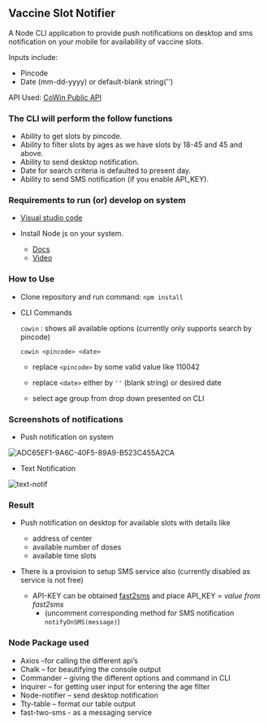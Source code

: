 ## Vaccine Slot Notifier

A Node CLI application to provide push notifications on desktop and sms notification on your mobile for availability of vaccine slots.

Inputs include:

- Pincode
- Date (mm-dd-yyyy) or default-blank string('')

API Used: [CoWin Public API](https://apisetu.gov.in/public/marketplace/api/cowin#/Appointment%20Availability%20APIs/findByPin)

### The CLI will perform the follow functions

- Ability to get slots by pincode.
- Ability to filter slots by ages as we have slots by 18-45 and 45 and above.
- Ability to send desktop notification.
- Date for search criteria is defaulted to present day.
- Ability to send SMS notification (if you enable API_KEY).

### Requirements to run (or) develop on system

- [Visual studio code](https://code.visualstudio.com/download)

- Install Node js on your system.
  - [Docs](https://docs.npmjs.com/downloading-and-installing-node-js-and-npm)
  - [Video](https://www.youtube.com/watch?v=JINE4D0Syqw)

### How to Use

- Clone repository and run command: `npm install`
- CLI Commands

  `cowin` : shows all available options
  (currently only supports search by pincode)

  `cowin <pincode> <date>`

  - replace `<pincode>` by some valid value like 110042
  - replace `<date>` either by `''` (blank string) or desired date

  - select age group from drop down presented on CLI

### Screenshots of notifications
- Push notification on system 

![ADC65EF1-9A6C-40F5-89A9-B523C455A2CA](<img src="https://user-images.githubusercontent.com/17775859/120505870-04c5da80-c3e3-11eb-82e0-32a4e686ca54.jpeg" width="200" height="200">)
- Text Notification 

![text-notif](<img src="https://user-images.githubusercontent.com/17775859/120506591-b107c100-c3e3-11eb-8c39-2297b0df4c06.jpeg" width="200" height="200">)


### Result

- Push notification on desktop for available slots with details like

  - address of center
  - available number of doses
  - available time slots

- There is a provision to setup SMS service also (currently disabled as service is not free)
  - API-KEY can be obtained [fast2sms](https://www.fast2sms.com/dashboard/dev-api) and place API_KEY = _value from fast2sms_
    - (uncomment corresponding method for SMS notification `notifyOnSMS(message)`)

### Node Package used

- Axios –for calling the different api’s
- Chalk – for beautifying the console output
- Commander – giving the different options and command in CLI
- Inquirer – for getting user input for entering the age filter
- Node-notifier – send desktop notification
- Tty-table – format our table output
- fast-two-sms - as a messaging service
